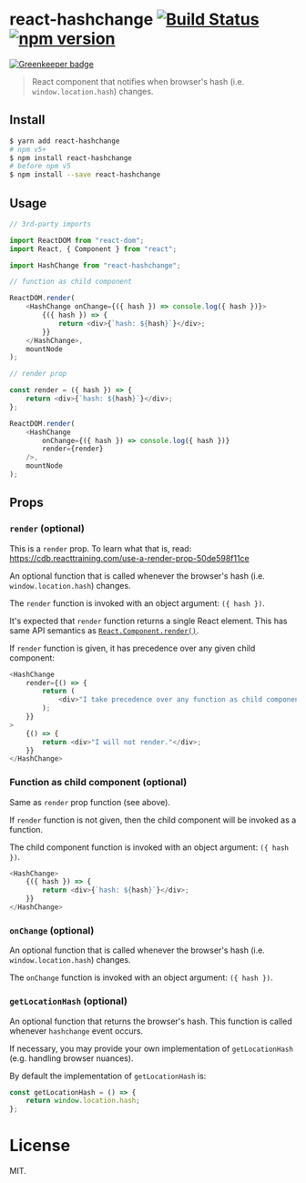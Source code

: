 react-hashchange [![Build Status](https://travis-ci.org/dashed/react-hashchange.svg)](https://travis-ci.org/dashed/react-hashchange) [![npm version](https://img.shields.io/npm/v/react-hashchange.svg?style=flat)](https://www.npmjs.com/package/react-hashchange)
================

[![Greenkeeper badge](https://badges.greenkeeper.io/dashed/react-hashchange.svg)](https://greenkeeper.io/)

> React component that notifies when browser's hash (i.e. `window.location.hash`) changes.

## Install

```sh
$ yarn add react-hashchange
# npm v5+
$ npm install react-hashchange
# before npm v5
$ npm install --save react-hashchange
```

## Usage


```js
// 3rd-party imports

import ReactDOM from "react-dom";
import React, { Component } from "react";

import HashChange from "react-hashchange";

// function as child component

ReactDOM.render(
    <HashChange onChange={({ hash }) => console.log({ hash })}>
        {({ hash }) => {
            return <div>{`hash: ${hash}`}</div>;
        }}
    </HashChange>,
    mountNode
);

// render prop

const render = ({ hash }) => {
    return <div>{`hash: ${hash}`}</div>;
};

ReactDOM.render(
    <HashChange
        onChange={({ hash }) => console.log({ hash })}
        render={render}
    />,
    mountNode
);
```


## Props

### `render` (optional)

This is a `render` prop. To learn what that is, read: https://cdb.reacttraining.com/use-a-render-prop-50de598f11ce

An optional function that is called whenever the browser's hash (i.e. `window.location.hash`) changes.

The `render` function is invoked with an object argument: `({ hash })`.

 It's expected that `render` function returns a single React element.
This has same API semantics as [`React.Component.render()`](https://facebook.github.io/react/docs/react-component.html#render).

If `render` function is given, it has precedence over any given child component:

```js
<HashChange
    render={() => {
        return (
            <div>"I take precedence over any function as child component."</div>
        );
    }}
>
    {() => {
        return <div>"I will not render."</div>;
    }}
</HashChange>
```

### Function as child component (optional)

Same as `render` prop function (see above).

If `render` function is not given, then the child component will be invoked as a function.

The child component function is invoked with an object argument: `({ hash })`.

```js
<HashChange>
    {({ hash }) => {
        return <div>{`hash: ${hash}`}</div>;
    }}
</HashChange>
````

### `onChange` (optional)

An optional function that is called whenever the browser's hash (i.e. `window.location.hash`) changes.

The `onChange` function is invoked with an object argument: `({ hash })`.

### `getLocationHash` (optional)

An optional function that returns the browser's hash. This function is called whenever `hashchange` event occurs.

If necessary, you may provide your own implementation of `getLocationHash` (e.g. handling browser nuances).

By default the implementation of `getLocationHash` is:

```js
const getLocationHash = () => {
    return window.location.hash;
};
```

License
=======

MIT.
